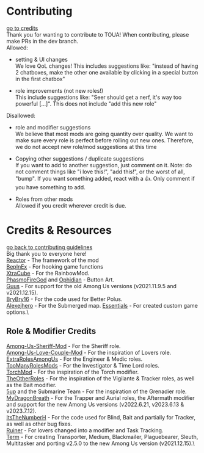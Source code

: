 # Contributing
[go to credits](https://github.com/gaulfaa/toua-md/blob/main/CONTRIBUTING.md#credits--resources)\
Thank you for wanting to contribute to TOUA! When contributing, please make PRs in the dev branch.\
Allowed:
- setting & UI changes\
  We love QoL changes! This includes suggestions like: "instead of having 2 chatboxes, make the other one available by clicking in a special button in the first chatbox"

- role improvements (not new roles!)\
  This include suggestions like: "Seer should get a nerf, it's way too powerful [...]". This does not include "add this new role"


Disallowed:
- role and modifier suggestions\
  We believe that most mods are going quantity over quality. We want to make sure every role is perfect before rolling out new ones. Therefore, we do not accept new role/mod suggestions at this time
  
- Copying other suggestions / duplicate suggestions\
  If you want to add to another suggestion, just comment on it. Note: do not comment things like "i love this!", "add this!", or the worst of all, "bump". If you want something added, react with a 👍. Only comment if you have something to add.

- Roles from other mods\
  Allowed if you credit wherever credit is due.

# Credits & Resources
[go back to contributing guidelines](https://github.com/gaulfaa/toua-md/blob/main/CONTRIBUTING.md#credits--resources)\
Big thank you to everyone here!\
[Reactor](https://github.com/NuclearPowered/Reactor) - The framework of the mod\
[BepInEx](https://github.com/BepInEx) - For hooking game functions\
[XtraCube](https://github.com/XtraCube) - For the RainbowMod.\
[PhasmoFireGod](https://twitch.tv/PhasmoFireGod) and [Ophidian](https://www.instagram.com/ixean.studio) - Button Art.\
[Guus](https://github.com/OhMyGuus) - For support for the old Among Us versions (v2021.11.9.5 and v2021.12.15).\
[BryBry16](https://github.com/Brybry16/BetterPolus) - For the code used for Better Polus.\
[Alexejhero](https://github.com/SubmergedAmongUs/Submerged) - For the Submerged map.
[Essentials](https://github.com/DorCoMaNdO/Reactor-Essentials) - For created custom game options.\

## Role & Modifier Credits
[Among-Us-Sheriff-Mod](https://github.com/Woodi-dev/Among-Us-Sheriff-Mod) - For the Sheriff role.\
[Among-Us-Love-Couple-Mod](https://github.com/Woodi-dev/Among-Us-Love-Couple-Mod) - For the inspiration of Lovers role.\
[ExtraRolesAmongUs](https://github.com/NotHunter101/ExtraRolesAmongUs) - For the Engineer & Medic roles.\
[TooManyRolesMods](https://github.com/Hardel-DW/TooManyRolesMods) - For the Investigator & Time Lord roles.\
[TorchMod](https://github.com/tomozbot/TorchMod) - For the inspiration of the Torch modifier.\
[TheOtherRoles](https://github.com/Eisbison/TheOtherRoles) - For the inspiration of the Vigilante & Tracker roles, as well as the Bait modifier.\
[5up](https://www.twitch.tv/5uppp) and the Submarine Team - For the inspiration of the Grenadier role.\
[MyDragonBreath](https://github.com/MyDragonBreath) - For the Trapper and Aurial roles, the Aftermath modifier and support for the new Among Us versions (v2022.6.21, v2023.6.13 & v2023.7.12).\
[ItsTheNumberH](https://github.com/itsTheNumberH/Town-Of-H) - For the code used for Blind, Bait and partially for Tracker, as well as other bug fixes.\
[Ruiner](https://github.com/ruiner189/Town-Of-Us-Redux) - For lovers changed into a modifier and Task Tracking.\
[Term](https://www.twitch.tv/termboii) - For creating Transporter, Medium, Blackmailer, Plaguebearer, Sleuth, Multitasker and porting v2.5.0 to the new Among Us version (v2021.12.15).\
